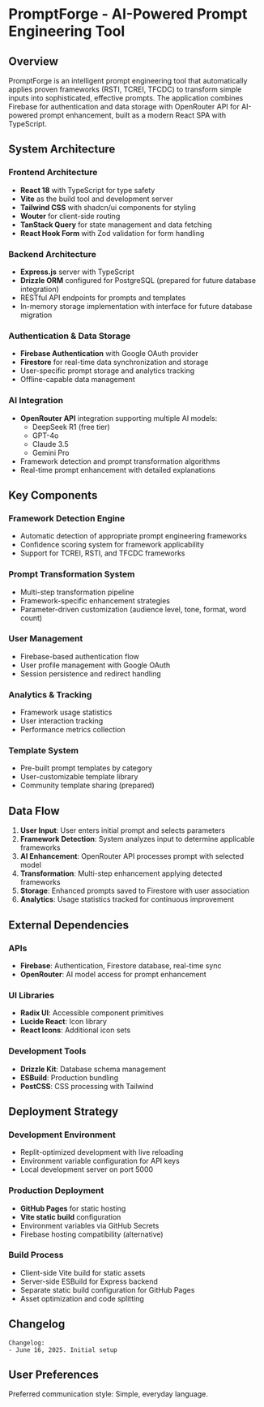 # PromptForge - AI-Powered Prompt Engineering Tool

## Overview

PromptForge is an intelligent prompt engineering tool that automatically applies proven frameworks (RSTI, TCREI, TFCDC) to transform simple inputs into sophisticated, effective prompts. The application combines Firebase for authentication and data storage with OpenRouter API for AI-powered prompt enhancement, built as a modern React SPA with TypeScript.

## System Architecture

### Frontend Architecture
- **React 18** with TypeScript for type safety
- **Vite** as the build tool and development server
- **Tailwind CSS** with shadcn/ui components for styling
- **Wouter** for client-side routing
- **TanStack Query** for state management and data fetching
- **React Hook Form** with Zod validation for form handling

### Backend Architecture
- **Express.js** server with TypeScript
- **Drizzle ORM** configured for PostgreSQL (prepared for future database integration)
- RESTful API endpoints for prompts and templates
- In-memory storage implementation with interface for future database migration

### Authentication & Data Storage
- **Firebase Authentication** with Google OAuth provider
- **Firestore** for real-time data synchronization and storage
- User-specific prompt storage and analytics tracking
- Offline-capable data management

### AI Integration
- **OpenRouter API** integration supporting multiple AI models:
  - DeepSeek R1 (free tier)
  - GPT-4o
  - Claude 3.5
  - Gemini Pro
- Framework detection and prompt transformation algorithms
- Real-time prompt enhancement with detailed explanations

## Key Components

### Framework Detection Engine
- Automatic detection of appropriate prompt engineering frameworks
- Confidence scoring system for framework applicability
- Support for TCREI, RSTI, and TFCDC frameworks

### Prompt Transformation System
- Multi-step transformation pipeline
- Framework-specific enhancement strategies
- Parameter-driven customization (audience level, tone, format, word count)

### User Management
- Firebase-based authentication flow
- User profile management with Google OAuth
- Session persistence and redirect handling

### Analytics & Tracking
- Framework usage statistics
- User interaction tracking
- Performance metrics collection

### Template System
- Pre-built prompt templates by category
- User-customizable template library
- Community template sharing (prepared)

## Data Flow

1. **User Input**: User enters initial prompt and selects parameters
2. **Framework Detection**: System analyzes input to determine applicable frameworks
3. **AI Enhancement**: OpenRouter API processes prompt with selected model
4. **Transformation**: Multi-step enhancement applying detected frameworks
5. **Storage**: Enhanced prompts saved to Firestore with user association
6. **Analytics**: Usage statistics tracked for continuous improvement

## External Dependencies

### APIs
- **Firebase**: Authentication, Firestore database, real-time sync
- **OpenRouter**: AI model access for prompt enhancement

### UI Libraries
- **Radix UI**: Accessible component primitives
- **Lucide React**: Icon library
- **React Icons**: Additional icon sets

### Development Tools
- **Drizzle Kit**: Database schema management
- **ESBuild**: Production bundling
- **PostCSS**: CSS processing with Tailwind

## Deployment Strategy

### Development Environment
- Replit-optimized development with live reloading
- Environment variable configuration for API keys
- Local development server on port 5000

### Production Deployment
- **GitHub Pages** for static hosting
- **Vite static build** configuration
- Environment variables via GitHub Secrets
- Firebase hosting compatibility (alternative)

### Build Process
- Client-side Vite build for static assets
- Server-side ESBuild for Express backend
- Separate static build configuration for GitHub Pages
- Asset optimization and code splitting

## Changelog
```
Changelog:
- June 16, 2025. Initial setup
```

## User Preferences

Preferred communication style: Simple, everyday language.